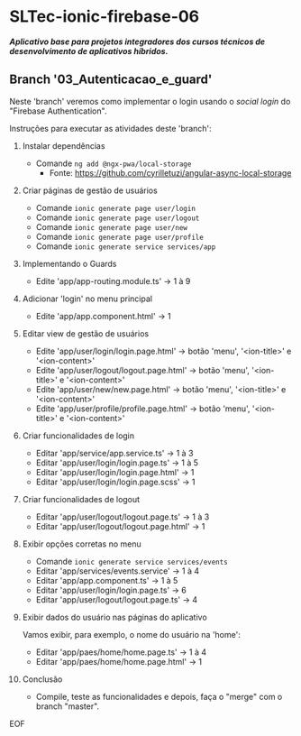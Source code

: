 # SLTec-ionic-firebase-06

__*Aplicativo base para projetos integradores dos cursos técnicos de desenvolvimento de aplicativos híbridos.*__

## Branch '03_Autenticacao_e_guard'

Neste 'branch' veremos como implementar o login usando o _social login_ do "Firebase Authentication".

Instruções para executar as atividades deste 'branch':

1) Instalar dependências

    - Comande ``ng add @ngx-pwa/local-storage``
        - Fonte: https://github.com/cyrilletuzi/angular-async-local-storage

2) Criar páginas de gestão de usuários

    - Comande ``ionic generate page user/login``
    - Comande ``ionic generate page user/logout``
    - Comande ``ionic generate page user/new``
    - Comande ``ionic generate page user/profile``
    - Comande ``ionic generate service services/app``

3) Implementando o Guards

    - Edite 'app/app-routing.module.ts' &rarr; 1 à 9

4) Adicionar 'login' no menu principal

    - Edite 'app/app.component.html' &rarr; 1

5) Editar view de gestão de usuários

    - Edite 'app/user/login/login.page.html' &rarr; botão 'menu', '&lt;ion-title&gt;' e '&lt;ion-content&gt;' 
    - Edite 'app/user/logout/logout.page.html' &rarr; botão 'menu', '&lt;ion-title&gt;' e '&lt;ion-content&gt;' 
    - Edite 'app/user/new/new.page.html' &rarr; botão 'menu', '&lt;ion-title&gt;' e '&lt;ion-content&gt;' 
    - Edite 'app/user/profile/profile.page.html' &rarr; botão 'menu', '&lt;ion-title&gt;' e '&lt;ion-content&gt;'

6) Criar funcionalidades de login

    - Editar 'app/service/app.service.ts' &rarr; 1 à 3
    - Editar 'app/user/login/login.page.ts' &rarr; 1 à 5
    - Editar 'app/user/login/login.page.html' &rarr; 1
    - Editar 'app/user/login/login.page.scss' &rarr; 1

7) Criar funcionalidades de logout

    - Editar 'app/user/logout/logout.page.ts' &rarr; 1 à 3
    - Editar 'app/user/logout/logout.page.html' &rarr; 1

8) Exibir opções corretas no menu

    - Comande ``ionic generate service services/events``
    - Editar 'app/services/events.service' &rarr; 1 à 4
    - Editar 'app/app.component.ts' &rarr; 1 à 5
    - Editar 'app/user/login/login.page.ts' &rarr; 6
    - Editar 'app/user/logout/logout.page.ts' &rarr; 4

9) Exibir dados do usuário nas páginas do aplicativo

    Vamos exibir, para exemplo, o nome do usuário na 'home':

    - Editar 'app/paes/home/home.page.ts' &rarr; 1 à 4
    - Editar 'app/paes/home/home.page.html' &rarr; 1

10) Conclusão

    - Compile, teste as funcionalidades e depois, faça o "merge" com o branch "master".

EOF
